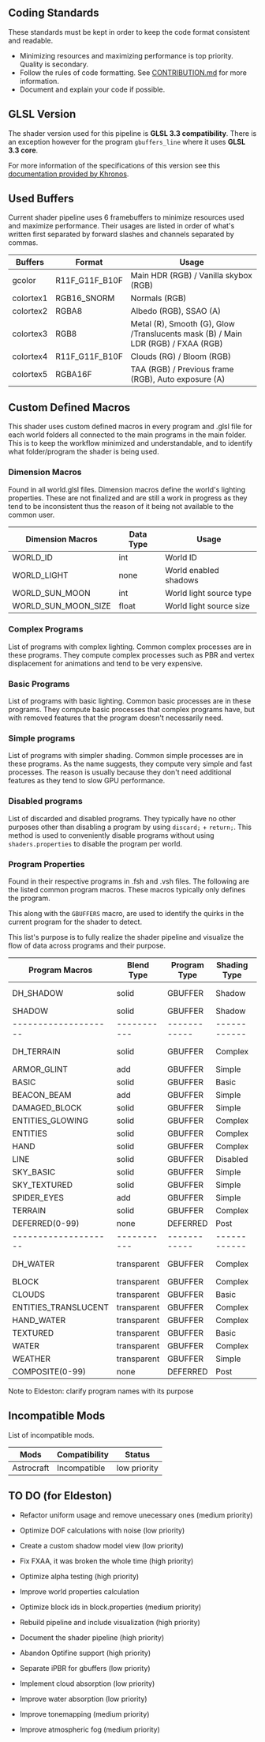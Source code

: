## Coding Standards
   These standards must be kept in order to keep the code format consistent and readable.

* Minimizing resources and maximizing performance is top priority. Quality is secondary.
* Follow the rules of code formatting. See [CONTRIBUTION.md](CONTRIBUTION.md) for more information.
* Document and explain your code if possible.

## GLSL Version
   The shader version used for this pipeline is **GLSL 3.3 compatibility**. There is an exception however for the program `gbuffers_line` where it uses **GLSL 3.3 core**.

   For more information of the specifications of this version see this [documentation provided by Khronos](https://registry.khronos.org/OpenGL/specs/gl/GLSLangSpec.3.30.pdf).

## Used Buffers
   Current shader pipeline uses 6 framebuffers to minimize resources used and maximize performance. Their usages are listed in order of what's written first separated by forward slashes and channels separated by commas.

| Buffers   | Format         | Usage                                                                             |
| --------- | -------------- | --------------------------------------------------------------------------------- |
| gcolor    | R11F_G11F_B10F | Main HDR (RGB) / Vanilla skybox (RGB)                                             |
| colortex1 | RGB16_SNORM    | Normals (RGB)                                                                     |
| colortex2 | RGBA8          | Albedo (RGB), SSAO (A)                                                            |
| colortex3 | RGB8           | Metal (R), Smooth (G), Glow  /Translucents mask (B) / Main LDR (RGB) / FXAA (RGB) |
| colortex4 | R11F_G11F_B10F | Clouds (RG) / Bloom (RGB)                                                         |
| colortex5 | RGBA16F        | TAA (RGB) / Previous frame (RGB), Auto exposure (A)                               |

## Custom Defined Macros
   This shader uses custom defined macros in every program and .glsl file for each world folders all connected to the main programs in the main folder. This is to keep the workflow minimized and understandable, and to identify what folder/program the shader is being used.

### Dimension Macros
   Found in all world.glsl files. Dimension macros define the world's lighting properties. These are not finalized and are still a work in progress as they tend to be inconsistent thus the reason of it being not available to the common user.

| Dimension Macros    | Data Type | Usage                   |
| ------------------- | --------- | ----------------------- |
| WORLD_ID            | int       | World ID                |
| WORLD_LIGHT         | none      | World enabled shadows   |
| WORLD_SUN_MOON      | int       | World light source type |
| WORLD_SUN_MOON_SIZE | float     | World light source size |

### Complex Programs
   List of programs with complex lighting. Common complex processes are in these programs. They compute complex processes such as PBR and vertex displacement for animations and tend to be very expensive.

### Basic Programs
   List of programs with basic lighting. Common basic processes are in these programs. They compute basic processes that complex programs have, but with removed features that the program doesn't necessarily need.

### Simple programs
   List of programs with simpler shading. Common simple processes are in these programs. As the name suggests, they compute very simple and fast processes. The reason is usually because they don't need additional features as they tend to slow GPU performance.

### Disabled programs
   List of discarded and disabled programs. They typically have no other purposes other than disabling a program by using `discard;` + `return;`. This method is used to conveniently disable programs without using `shaders.properties` to disable the program per world.

### Program Properties
   Found in their respective programs in .fsh and .vsh files. The following are the listed common program macros. These macros typically only defines the program.

   This along with the `GBUFFERS` macro, are used to identify the quirks in the current program for the shader to detect.

   This list's purpose is to fully realize the shader pipeline and visualize the flow of data across programs and their purpose.

| Program Macros       | Blend Type  | Program Type | Shading Type | Usage            |
| -------------------- | ----------- | ------------ | ------------ | ---------------- |
| DH_SHADOW            | solid       | GBUFFER      | Shadow       | Distant Horizons |
| SHADOW               | solid       | GBUFFER      | Shadow       | Iris/Optifine    |
| -------------------- | ----------- | ------------ | ------------ | ---------------- |
| DH_TERRAIN           | solid       | GBUFFER      | Complex      | Distant Horizons |
| ARMOR_GLINT          | add         | GBUFFER      | Simple       | Iris/Optifine    |
| BASIC                | solid       | GBUFFER      | Basic        | Iris/Optifine    |
| BEACON_BEAM          | add         | GBUFFER      | Simple       | Iris/Optifine    |
| DAMAGED_BLOCK        | solid       | GBUFFER      | Simple       | Iris/Optifine    |
| ENTITIES_GLOWING     | solid       | GBUFFER      | Complex      | Optifine         |
| ENTITIES             | solid       | GBUFFER      | Complex      | Iris/Optifine    |
| HAND                 | solid       | GBUFFER      | Complex      | Iris/Optifine    |
| LINE                 | solid       | GBUFFER      | Disabled     | Iris/Optifine    |
| SKY_BASIC            | solid       | GBUFFER      | Simple       | Iris/Optifine    |
| SKY_TEXTURED         | solid       | GBUFFER      | Simple       | Iris/Optifine    |
| SPIDER_EYES          | add         | GBUFFER      | Simple       | Iris/Optifine    |
| TERRAIN              | solid       | GBUFFER      | Complex      | Iris/Optifine    |
| DEFERRED(0-99)       | none        | DEFERRED     | Post         | Iris/Optifine    |
| -------------------- | ----------- | ------------ | ------------ | ---------------- |
| DH_WATER             | transparent | GBUFFER      | Complex      | Distant Horizons |
| BLOCK                | transparent | GBUFFER      | Complex      | Iris/Optifine    |
| CLOUDS               | transparent | GBUFFER      | Basic        | Iris/Optifine    |
| ENTITIES_TRANSLUCENT | transparent | GBUFFER      | Complex      | Iris             |
| HAND_WATER           | transparent | GBUFFER      | Complex      | Iris/Optifine    |
| TEXTURED             | transparent | GBUFFER      | Basic        | Iris/Optifine    |
| WATER                | transparent | GBUFFER      | Complex      | Iris/Optifine    |
| WEATHER              | transparent | GBUFFER      | Simple       | Iris/Optifine    |
| COMPOSITE(0-99)      | none        | DEFERRED     | Post         | Iris/Optifine    |

Note to Eldeston: clarify program names with its purpose

## Incompatible Mods
   List of incompatible mods.

| Mods       | Compatibility | Status       |
| ---------- | ------------- | ------------ |
| Astrocraft | Incompatible  | low priority |

## TO DO (for Eldeston)
* Refactor uniform usage and remove unecessary ones (medium priority)
* Optimize DOF calculations with noise (low priority)
* Create a custom shadow model view (low priority)
* Fix FXAA, it was broken the whole time (high priority)
* Optimize alpha testing (high priority)

* Improve world properties calculation

* Optimize block ids in block.properties (medium priority)
* Rebuild pipeline and include visualization (high priority)
* Document the shader pipeline (high priority)
* Abandon Optifine support (high priority)

* Separate iPBR for gbuffers (low priority)

* Implement cloud absorption (low priority)
* Improve water absorption (low priority)
* Improve tonemapping (medium priority)
* Improve atmospheric fog (medium priority)